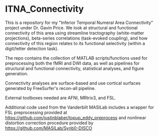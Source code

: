 # ITNA_Connectivity
This is a repository for my "Inferior Temporal Numeral Area Connectivity" project under Dr. Gavin Price. We look at structural and functional connectivity of this area using streamline tractography (white-matter projections), beta-series correlations (task-evoked coupling), and how connectivity of this region relates to its functional selectivity (within a digit/letter detection task).

The repo contains the collection of MATLAB scripts/functions used for preprocessing both the fMRI and DWI data, as well as pipelines for structural and functional connectivity, statistical analyses, and figure generation.

Connectivity analyses are surface-based and use cortical surfaces generated by FreeSurfer's recon-all pipeline.

External toolboxes needed are AFNI, MRtrix3, and FSL.

Additional code used from the Vanderbilt MASILab includes a wrapper for FSL preprocessing provided at https://github.com/justinblaber/topup_eddy_preprocess and nonlinear distortion correction procedure provided by https://github.com/MASILab/Synb0-DISCO 
